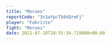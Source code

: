 ```yaml
---
title: "Moroes"
reportCode: "3n1wYpcTb84QrmFj"
player: "Fabrïste"
fight: "Moroes"
date: 2021-07-18T18:55:34.719000+00:00
---
```

